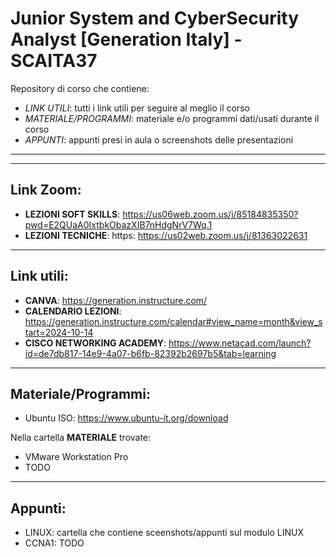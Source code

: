 # Junior System and CyberSecurity Analyst [Generation Italy] - SCAITA37
Repository di corso che contiene:
- *LINK UTILI*: tutti i link utili per seguire al meglio il corso
- *MATERIALE/PROGRAMMI*: materiale e/o programmi dati/usati durante il corso
- *APPUNTI*: appunti presi in aula o screenshots delle presentazioni
---
---
## Link Zoom:
- **LEZIONI SOFT SKILLS**: https://us06web.zoom.us/j/85184835350?pwd=E2QUaA0IxtbkObazXIB7nHdgNrV7Wq.1
- **LEZIONI TECNICHE**: https: https://us02web.zoom.us/j/81363022631
---
## Link utili:
- **CANVA**: https://generation.instructure.com/
- **CALENDARIO LEZIONI**: https://generation.instructure.com/calendar#view_name=month&view_start=2024-10-14
- **CISCO NETWORKING ACADEMY**: https://www.netacad.com/launch?id=de7db817-14e9-4a07-b6fb-82392b2697b5&tab=learning
---
## Materiale/Programmi:
- Ubuntu ISO: https://www.ubuntu-it.org/download

Nella cartella **MATERIALE** trovate:
- VMware Workstation Pro
- TODO
---
## Appunti:
- LINUX: cartella che contiene sceenshots/appunti sul modulo LINUX
- CCNA1: TODO

